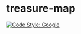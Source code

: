 # treasure-map

[![Code Style: Google](https://img.shields.io/badge/code%20style-google-blueviolet.svg)](https://github.com/google/gts)
